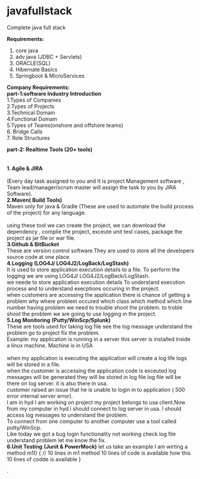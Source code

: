 # javafullstack<br/>
Complete java full stack<br/>

**Requirements:**<br/>
 1. core java<br/>
 2. adv java (JDBC + Servlets)<br/>
 3. ORACLE(SQL)<br/>
 4. Hibernate Basics<br/>
 5. Springboot & MicroServices<br/>
 
 **Company Requirements:**<br/>
**part-1:software Industry Introduction**<br/>
 1.Types of Companies<br/>
 2.Types of Projects<br/>
 3.Technical Domain<br/>
 4.Functional Domain<br/>
 5.Types of Teams(onshore and offshore teams)<br/>
 6. Bridge Calls<br/>
 7. Role Structures<br/>

**part-2: Realtime Tools (20+ tools)**<br/><br/><br/>
**1. Agile & JIRA**<br/><br/>
(Every day task assigned to you and  It is project Management software , Team lead/manager/scrum master will assign the task to you by JIRA Software).<br/>
**2.Maven( Build Tools)**<br/>
 Maven only for java &  Gradle  (These are used to automate the build process of the project) for any language.<br/><br/>
using these tool we can create  the project, we can download the dependency , complie the project, exceute unit test cases, package the project as jar file or war file.<br/>
**3.Github & BitBucket**<br/>
These are  version control software.They are used to store all the developers source code at one place.<br/>
**4.Logging** **(LOG4J/ LOG4J2/LogBack/LogStash)**<br/>
 It is used to store application execution details to a  file. To perform the logging we are using LOG4J/ LOG4J2/LogBack/LogStash.<br/>
 we neede to store  application execution details To understand execution process and to understand execptions occuring in the project.<br/>
 when customers are accessing the application there is chance of getting a problem why where problem occured which class which method which line number having problem
 we need to trouble shoot the problem. to troble shoot the problem we are going to use logging in the project.<br/>
 **5.Log Monitoring** **(Putty/WinScp/Splunk)**<br/>
 These are tools used for taking log file see the log message understand the problem  go to project fix the problem. <br/>
 Example: my application is running in a server  this server  is installed inside a linux machine. Machine is in USA<br/><br/>
 when my application is executing  the application will create a log life logs will be stored in a file.<br/>
 when the customer is accessing the application code is exceuted log messages  will be generated they will be stored  in log file log file will be there on log server.
 it is also there in usa.<br/>
 customer raised an issue that he is unable to login in to application ( 500 error internal server error).<br/>
 I am in hyd I am working on project  my project belongs to usa client.Now from my computer  in hyd i should connect to log server in usa. I should access log messages
  to understand the problem. <br/>
 To connect from one  computer to another computer  use a tool called  putty/WinScp.<br/>
 Like today we got a bug login functionality not working  check log file understand problem let me know the fix. <br/>
 **6.Unit Testing** **(Junit & PowerMock)**
 let us take an example I am wirting a method
 m1()
 {
 // 10 lines in m1 method  10 lines of code is available  how this 10 lines  of codde is available
 }
  
 
.
 
 
